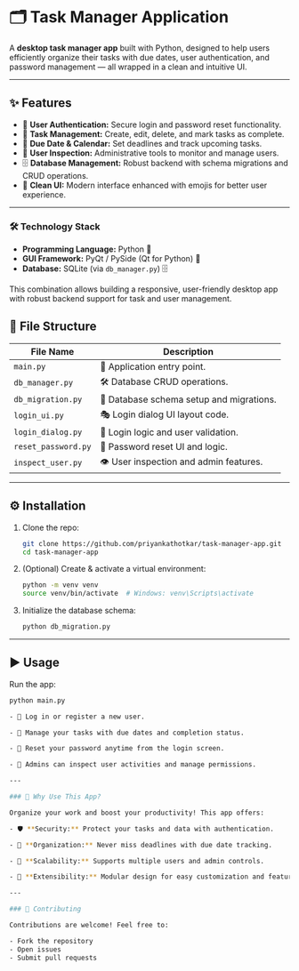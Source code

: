 # 🗂️ Task Manager Application

A **desktop task manager app** built with Python, designed to help users efficiently organize their tasks with due dates, user authentication, and password management — all wrapped in a clean and intuitive UI.  

---

## ✨ Features

- 🔐 **User Authentication:** Secure login and password reset functionality.  
- 📝 **Task Management:** Create, edit, delete, and mark tasks as complete.  
- 📅 **Due Date & Calendar:** Set deadlines and track upcoming tasks.  
- 👥 **User Inspection:** Administrative tools to monitor and manage users.  
- 🗄️ **Database Management:** Robust backend with schema migrations and CRUD operations.  
- 🎨 **Clean UI:** Modern interface enhanced with emojis for better user experience.  

---

### 🛠️ Technology Stack

- **Programming Language:** Python 🐍  
- **GUI Framework:** PyQt / PySide (Qt for Python) 🎨  
- **Database:** SQLite  (via `db_manager.py`) 🗄️  

This combination allows building a responsive, user-friendly desktop app with robust backend support for task and user management.


## 📁 File Structure

| File Name           | Description                                  |
|---------------------|----------------------------------------------|
| `main.py`           | 🚀 Application entry point.                   |
| `db_manager.py`     | 🛠️ Database CRUD operations.                   |
| `db_migration.py`   | 🔧 Database schema setup and migrations.      |
| `login_ui.py`       | 🎭 Login dialog UI layout code.                |
| `login_dialog.py`   | 🔑 Login logic and user validation.            |
| `reset_password.py` | 🔄 Password reset UI and logic.                 |
| `inspect_user.py`   | 👁️ User inspection and admin features.          |

---

## ⚙️ Installation

1. Clone the repo:  
    ```bash
    git clone https://github.com/priyankathotkar/task-manager-app.git
    cd task-manager-app
    ```

2. (Optional) Create & activate a virtual environment:  
    ```bash
    python -m venv venv
    source venv/bin/activate  # Windows: venv\Scripts\activate
    ```

3. Initialize the database schema:  
    ```bash
    python db_migration.py
    ```

---

## ▶️ Usage

Run the app:  
```bash
python main.py

- 🔐 Log in or register a new user.

- 📝 Manage your tasks with due dates and completion status.

- 🔄 Reset your password anytime from the login screen.

- 👥 Admins can inspect user activities and manage permissions.

---

### 🤔 Why Use This App?

Organize your work and boost your productivity! This app offers:

- 🛡️ **Security:** Protect your tasks and data with authentication.

- 📅 **Organization:** Never miss deadlines with due date tracking.

- 🧩 **Scalability:** Supports multiple users and admin controls.

- 🔧 **Extensibility:** Modular design for easy customization and feature addition.

---

### 🤝 Contributing

Contributions are welcome! Feel free to:

- Fork the repository  
- Open issues  
- Submit pull requests  

